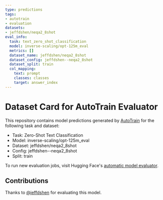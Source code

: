 ```yaml
---
type: predictions
tags:
- autotrain
- evaluation
datasets:
- jeffdshen/neqa2_8shot
eval_info:
  task: text_zero_shot_classification
  model: inverse-scaling/opt-125m_eval
  metrics: []
  dataset_name: jeffdshen/neqa2_8shot
  dataset_config: jeffdshen--neqa2_8shot
  dataset_split: train
  col_mapping:
    text: prompt
    classes: classes
    target: answer_index
---
```

# Dataset Card for AutoTrain Evaluator

This repository contains model predictions generated by [AutoTrain](https://huggingface.co/autotrain) for the following task and dataset:

* Task: Zero-Shot Text Classification
* Model: inverse-scaling/opt-125m_eval
* Dataset: jeffdshen/neqa2_8shot
* Config: jeffdshen--neqa2_8shot
* Split: train

To run new evaluation jobs, visit Hugging Face's [automatic model evaluator](https://huggingface.co/spaces/autoevaluate/model-evaluator).

## Contributions

Thanks to [@jeffdshen](https://huggingface.co/jeffdshen) for evaluating this model.